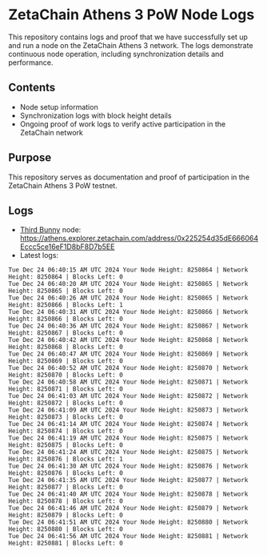 # ZetaChain Athens 3 PoW Node Logs
This repository contains logs and proof that we have successfully set up and run a node on the ZetaChain Athens 3 network. The logs demonstrate continuous node operation, including synchronization details and performance.

## Contents
- Node setup information
- Synchronization logs with block height details
- Ongoing proof of work logs to verify active participation in the ZetaChain network

## Purpose
This repository serves as documentation and proof of participation in the ZetaChain Athens 3 PoW testnet.

## Logs

- [Third Bunny](https://thirdbunny.xyz/) node: https://athens.explorer.zetachain.com/address/0x225254d35dE666064Eccc5ce16eF1D8bF8D7b5EE
- Latest logs:
```
Tue Dec 24 06:40:15 AM UTC 2024 Your Node Height: 8250864 | Network Height: 8250864 | Blocks Left: 0
Tue Dec 24 06:40:20 AM UTC 2024 Your Node Height: 8250865 | Network Height: 8250865 | Blocks Left: 0
Tue Dec 24 06:40:26 AM UTC 2024 Your Node Height: 8250865 | Network Height: 8250866 | Blocks Left: 1
Tue Dec 24 06:40:31 AM UTC 2024 Your Node Height: 8250866 | Network Height: 8250866 | Blocks Left: 0
Tue Dec 24 06:40:36 AM UTC 2024 Your Node Height: 8250867 | Network Height: 8250867 | Blocks Left: 0
Tue Dec 24 06:40:42 AM UTC 2024 Your Node Height: 8250868 | Network Height: 8250868 | Blocks Left: 0
Tue Dec 24 06:40:47 AM UTC 2024 Your Node Height: 8250869 | Network Height: 8250869 | Blocks Left: 0
Tue Dec 24 06:40:52 AM UTC 2024 Your Node Height: 8250870 | Network Height: 8250870 | Blocks Left: 0
Tue Dec 24 06:40:58 AM UTC 2024 Your Node Height: 8250871 | Network Height: 8250871 | Blocks Left: 0
Tue Dec 24 06:41:03 AM UTC 2024 Your Node Height: 8250872 | Network Height: 8250872 | Blocks Left: 0
Tue Dec 24 06:41:09 AM UTC 2024 Your Node Height: 8250873 | Network Height: 8250873 | Blocks Left: 0
Tue Dec 24 06:41:14 AM UTC 2024 Your Node Height: 8250874 | Network Height: 8250874 | Blocks Left: 0
Tue Dec 24 06:41:19 AM UTC 2024 Your Node Height: 8250875 | Network Height: 8250875 | Blocks Left: 0
Tue Dec 24 06:41:24 AM UTC 2024 Your Node Height: 8250875 | Network Height: 8250876 | Blocks Left: 1
Tue Dec 24 06:41:30 AM UTC 2024 Your Node Height: 8250876 | Network Height: 8250876 | Blocks Left: 0
Tue Dec 24 06:41:35 AM UTC 2024 Your Node Height: 8250877 | Network Height: 8250877 | Blocks Left: 0
Tue Dec 24 06:41:40 AM UTC 2024 Your Node Height: 8250878 | Network Height: 8250878 | Blocks Left: 0
Tue Dec 24 06:41:46 AM UTC 2024 Your Node Height: 8250879 | Network Height: 8250879 | Blocks Left: 0
Tue Dec 24 06:41:51 AM UTC 2024 Your Node Height: 8250880 | Network Height: 8250880 | Blocks Left: 0
Tue Dec 24 06:41:56 AM UTC 2024 Your Node Height: 8250881 | Network Height: 8250881 | Blocks Left: 0
```
